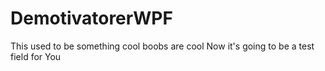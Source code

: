 # DemotivatorerWPF
This used to be something cool
boobs are cool
Now it's going to be a test field for You
